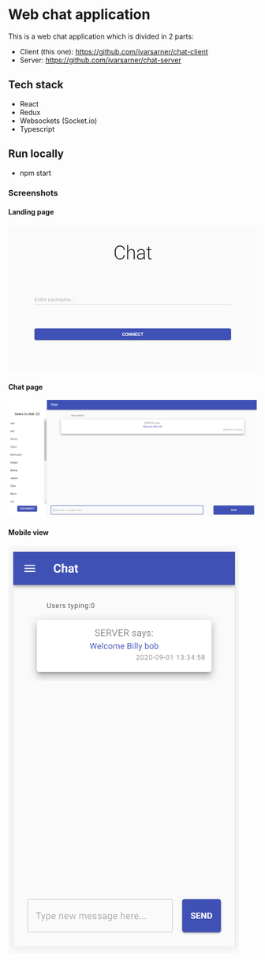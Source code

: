 # Web chat application

This is a web chat application which is divided in 2 parts:

- Client (this one): https://github.com/ivarsarner/chat-client
- Server: https://github.com/ivarsarner/chat-server

## Tech stack

- React
- Redux
- Websockets (Socket.io)
- Typescript

## Run locally

- npm start

### Screenshots

#### Landing page

![Landingpage](/screenshots/chat_start.png)

#### Chat page

![Chatpage](/screenshots/chat_connected_large.png)

#### Mobile view

![Mobile](/screenshots/chat_connected_small.png)
